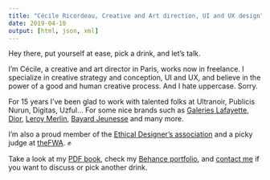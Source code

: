 ```yaml
---
title: "Cécile Ricordeau, Creative and Art direction, UI and UX design"
date: 2019-04-10
output: [html, json, xml]
---
```

Hey there, put yourself at ease, pick a drink, and let’s talk.

I’m Cécile, a creative and art director in Paris, works now in freelance. I specialize in creative strategy and conception, UI and UX, and believe in the power of a good and human creative process. And I hate uppercase. Sorry.

For 15 years I’ve been glad to work with talented folks at Ultranoir, Publicis Nurun, Digitas, Uzful... For some nice brands such as [Galeries Lafayette](https://www.behance.net/gallery/74355515/galeries-lafayette), [Dior](https://www.behance.net/gallery/73040331/dior-backstage), [Leroy Merlin](https://www.behance.net/gallery/74693899/du-cot-de-chez-vous), [Bayard Jeunesse](https://www.behance.net/gallery/73864429/bayard-jeunesse) and many more.

I’m also a proud member of the [Ethical Designer’s association](https://designersethiques.org) and a picky judge at [theFWA](https://thefwa.com). ✊

Take a look at my [PDF book](http://bitly.com/cecillie), check my [Behance portfolio](https://www.behance.net/cecillie), and [contact me](mailto:hello@cecillie.fr) if you want to discuss or pick another drink.
